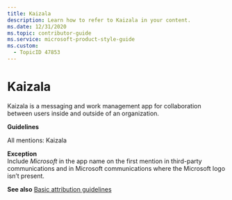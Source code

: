 ```yaml
---
title: Kaizala
description: Learn how to refer to Kaizala in your content.
ms.date: 12/31/2020
ms.topic: contributor-guide
ms.service: microsoft-product-style-guide
ms.custom:
  - TopicID 47853
---
```



# Kaizala

Kaizala is a messaging and work management app for collaboration between users inside and outside of an organization.

**Guidelines**

All mentions: Kaizala

**Exception**  
Include *Microsoft* in the app name on the first mention in third-party communications and in Microsoft communications where the Microsoft logo isn’t present.

**See also** [Basic attribution guidelines](~\product-and-feature-names\basic-attribution-guidelines.md)